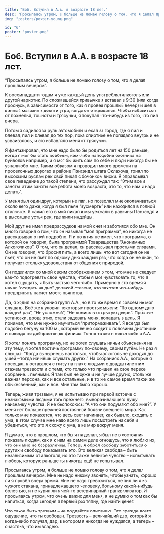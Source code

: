 ```yaml
---
title: "Боб. Вступил в А.А. в возрасте 18 лет."
desc: "Просыпаясь утром, я больше не ломаю голову о том, что я делал прошлым вечером"
img: "posters/poster-young.png"

id: "6"
poster: "poster.png"
---
```


# Боб. Вступил в А.А. в возрасте 18 лет.

“Просыпаясь утром, я больше не ломаю голову о том, что я делал прошлым вечером”.

К восемнадцати годам я уже каждый день употреблял алкоголь или другой наркотик. По сложившейся привычке я вставал в 9:30 (или когда проснусь, в зависимости от того, как я провел прошлый вечер) и шел в винный магазин к десяти утра, когда он открывался. Чтобы избавиться от похмелья, тошноты и трясучки, я покупал что-нибудь из того, что пил вчера.

Потом я садился за руль автомобиля и ехал за город, где я пил и блевал, пил и блевал до тех пор, пока спиртное не попадало внутрь и не усваивалось, и это избавляло меня от трясучки.

Я фантазировал, что мне надо было бы родиться лет на 150 раньше, когда я мог бы стать ковбоем, кем-либо наподобие охотника на буйволов например, и я мог бы жить сам по себе и люди никогда бы не узнали обо мне. Таким образом я проводил много времени на проселочных дорогах в районе Пэнхэндл штата Оклахома, гонял по высохшим руслам рек свой пикап с бочонком виски. Я оправдывал свое поведение до такой степени, что рассуждал так: “Этим все и заняты, этим заняты все ребята моего возраста, это то, что нам и надо делать”.

У меня был один друг, который не пил, но позволял мне околачиваться около него даже, когда я был пьян “вусмерть” или находился в полной отключке. Я сажал его в мой пикап и мы уезжали в равнины Пэнхэндл и в высохшие устья рек, где жили индейцы.

Мой друг не имел предрассудков на мой счет и заботился обо мне. Он много говорил о том, что он называл “моя программа”, но никогда не рассказывал о ней подробно. Я и понятия не имел, что программа, о которой он говорил, была программой Товарищества “Анонимных Алкоголиков”. О том, что он делал, он рассказывал простыми словами. Он не говорил, что бросил пить, а всего лишь, что вот сегодня он не пьет, что он не пьёт по одному дню каждый раз, что когда он не пьян, то получает столько удовольствия от общения с природой.

Он поделился со мной своим соображением о том, что мне не следует как-то подогревать свои чувства, чтобы я мог чувствовать то, что я хотел ощущать, и быть частью чего-либо. Примерно в это время я начал “оседать на дно” до такой степени, что захотел что-нибудь предпринять насчет моего пьянства.

Да, я ходил на собрания групп А.А., но в то же время я совсем не мог слушать. Всё же я уловил некоторые простые мысли: “По одному дню каждый раз”, “Не усложняй”, “Не ломись в открытую дверь”. Простые установки, вроде этих, стали задевать меня, попадать в цель. Я понимал, что мне нужно научиться “притормаживать”. Я всегда был подобно бегуну на 100 м., который вечно сходит с половины дистанции и никогда не добирается до финиша. Точно также я повел себя в А.А.

Я хотел понять программу, но не хотел слушать ничьи объяснения на эту тему, я хотел постичь программу по-своему, своим путём. Не раз я слышал: “Когда вынырнешь настолько, чтобы алкоголь не доходил до ушей – тогда начнёшь слушать других.” На собраниях А.А., которые я посещал, я оставался с глазу на глаз с людьми с двадцатилетним стажем трезвости и с теми, кто только что пришел на свое первое собрание… пьяными. Я там был не хуже и не лучше других, столь же важная персона, как и все остальные, и в то же самое время такой же обыкновенный, как и все. Мне там было хорошо.

Теперь, живя трезвым, я не испытываю при первой встрече с незнакомыми людьми того прежнего, выворачивающего душу наизнанку чувства. Я не беспокоюсь: “А что они подумают обо мне?”. У меня нет больше прежней постоянной боязни внешнего мира. Как только мне покажется, что весь свет начинает, как бывало, сходить с ума, в этом случае мне надо всего лишь посмотреть на себя и убедиться, что это я схожу с ума, а не мир вокруг меня.

Я думаю, что в прошлом, что бы я ни делал, я был не в состоянии показать людям, как я к ним на самом деле отношусь, что я люблю их, что они мне не безразличны. Теперь я обрёл свободу заботиться о других и свободу показывать это. Это великая свобода – быть независимым от алкоголя, но это также великое чувство – испытывать любовь, которую раньше ты никогда ещё не испытывал.

Просыпаясь утром, я больше не ломаю голову о том, что я делал прошлым вечером. Мне не надо никому звонить, чтобы узнать, хорошо ли я провёл вчера время. Мне не надо тревожиться, не пил ли я из чужого стакана, принадлежавшего человеку, больному какой-нибудь болезнью, и не курил ли я чей-то ветеринарный транквилизатор. И просыпаясь утром, что очень важно для меня, я не думаю о том как бы напиться, когда сегодня я первый раз тяпну, где найти денег.

Что такое быть трезвым – не поддаётся описанию. Это прежде всего ощущение, что ты свободен. Трезвость – величайший дар, который я когда-либо получал, дар, в котором я никогда не нуждался, а теперь – счастлив, что им владею.
